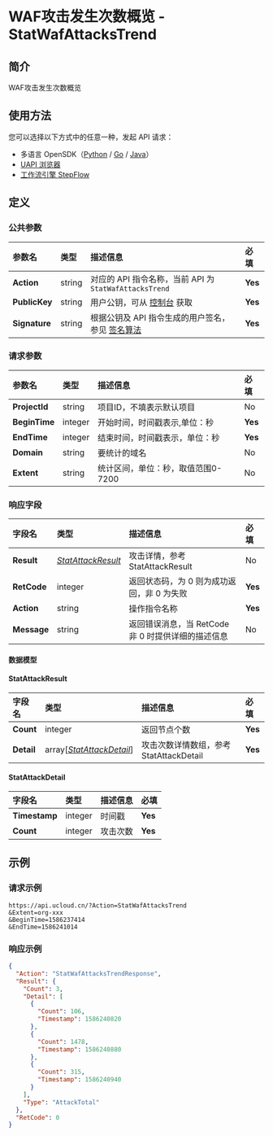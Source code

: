 # WAF攻击发生次数概览 - StatWafAttacksTrend

## 简介

WAF攻击发生次数概览





## 使用方法

您可以选择以下方式中的任意一种，发起 API 请求：
- 多语言 OpenSDK（[Python](https://github.com/ucloud/ucloud-sdk-python3) / [Go](https://github.com/ucloud/ucloud-sdk-go) / [Java](https://github.com/ucloud/ucloud-sdk-java)）
- [UAPI 浏览器](https://console.ucloud.cn/uapi/detail?id=StatWafAttacksTrend)
- [工作流引擎 StepFlow](https://console.ucloud.cn/stepflow/manage/)

## 定义

### 公共参数

| 参数名 | 类型 | 描述信息 | 必填 |
|:---|:---|:---|:---|
| **Action**     | string  | 对应的 API 指令名称，当前 API 为 `StatWafAttacksTrend`                        | **Yes** |
| **PublicKey**  | string  | 用户公钥，可从 [控制台](https://console.ucloud.cn/uapi/apikey) 获取                                             | **Yes** |
| **Signature**  | string  | 根据公钥及 API 指令生成的用户签名，参见 [签名算法](api/summary/signature.md)  | **Yes** |

### 请求参数

| 参数名 | 类型 | 描述信息 | 必填 |
|:---|:---|:---|:---|
| **ProjectId** | string | 项目ID，不填表示默认项目 |No|
| **BeginTime** | integer | 开始时间，时间戳表示,单位：秒 |**Yes**|
| **EndTime** | integer | 结束时间，时间戳表示，单位：秒 |**Yes**|
| **Domain** | string | 要统计的域名 |No|
| **Extent** | string | 统计区间，单位：秒，取值范围0-7200 |No|

### 响应字段

| 字段名 | 类型 | 描述信息 | 必填 |
|:---|:---|:---|:---|
| **Result** | [*StatAttackResult*](#StatAttackResult) | 攻击详情，参考StatAttackResult |No|
| **RetCode** | integer | 返回状态码，为 0 则为成功返回，非 0 为失败 |**Yes**|
| **Action** | string | 操作指令名称 |**Yes**|
| **Message** | string | 返回错误消息，当 RetCode 非 0 时提供详细的描述信息 |No|

#### 数据模型


#### StatAttackResult

| 字段名 | 类型 | 描述信息 | 必填 |
|:---|:---|:---|:---|
| **Count** | integer | 返回节点个数 |**Yes**|
| **Detail** | array[[*StatAttackDetail*](#StatAttackDetail)] | 攻击次数详情数组，参考StatAttackDetail |**Yes**|

#### StatAttackDetail

| 字段名 | 类型 | 描述信息 | 必填 |
|:---|:---|:---|:---|
| **Timestamp** | integer | 时间戳 |**Yes**|
| **Count** | integer | 攻击次数 |**Yes**|

## 示例

### 请求示例
    
```
https://api.ucloud.cn/?Action=StatWafAttacksTrend
&Extent=org-xxx
&BeginTime=1586237414
&EndTime=1586241014
```

### 响应示例
    
```json
{
  "Action": "StatWafAttacksTrendResponse",
  "Result": {
    "Count": 3,
    "Detail": [
      {
        "Count": 106,
        "Timestamp": 1586240820
      },
      {
        "Count": 1478,
        "Timestamp": 1586240880
      },
      {
        "Count": 315,
        "Timestamp": 1586240940
      }
    ],
    "Type": "AttackTotal"
  },
  "RetCode": 0
}
```




